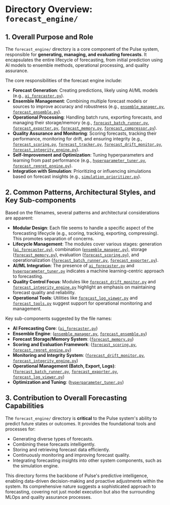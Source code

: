 # Directory Overview: `forecast_engine/`

## 1. Overall Purpose and Role

The `forecast_engine/` directory is a core component of the Pulse system, responsible for **generating, managing, and evaluating forecasts**. It encapsulates the entire lifecycle of forecasting, from initial prediction using AI models to ensemble methods, operational processing, and quality assurance.

The core responsibilities of the forecast engine include:

*   **Forecast Generation**: Creating predictions, likely using AI/ML models (e.g., [`ai_forecaster.py`](forecast_engine/ai_forecaster.py:1)).
*   **Ensemble Management**: Combining multiple forecast models or sources to improve accuracy and robustness (e.g., [`ensemble_manager.py`](forecast_engine/ensemble_manager.py:1), [`forecast_ensemble.py`](forecast_engine/forecast_ensemble.py:1)).
*   **Operational Processing**: Handling batch runs, exporting forecasts, and managing their storage/memory (e.g., [`forecast_batch_runner.py`](forecast_engine/forecast_batch_runner.py:1), [`forecast_exporter.py`](forecast_engine/forecast_exporter.py:1), [`forecast_memory.py`](forecast_engine/forecast_memory.py:1), [`forecast_compressor.py`](forecast_engine/forecast_compressor.py:1)).
*   **Quality Assurance and Monitoring**: Scoring forecasts, tracking their performance, monitoring for drift, and ensuring integrity (e.g., [`forecast_scoring.py`](forecast_engine/forecast_scoring.py:1), [`forecast_tracker.py`](forecast_engine/forecast_tracker.py:1), [`forecast_drift_monitor.py`](forecast_engine/forecast_drift_monitor.py:1), [`forecast_integrity_engine.py`](forecast_engine/forecast_integrity_engine.py:1)).
*   **Self-Improvement and Optimization**: Tuning hyperparameters and learning from past performance (e.g., [`hyperparameter_tuner.py`](forecast_engine/hyperparameter_tuner.py:1), [`forecast_regret_engine.py`](forecast_engine/forecast_regret_engine.py:1)).
*   **Integration with Simulation**: Prioritizing or influencing simulations based on forecast insights (e.g., [`simulation_prioritizer.py`](forecast_engine/simulation_prioritizer.py:1)).

## 2. Common Patterns, Architectural Styles, and Key Sub-components

Based on the filenames, several patterns and architectural considerations are apparent:

*   **Modular Design**: Each file seems to handle a specific aspect of the forecasting lifecycle (e.g., scoring, tracking, exporting, compressing). This promotes separation of concerns.
*   **Lifecycle Management**: The modules cover various stages: generation ([`ai_forecaster.py`](forecast_engine/ai_forecaster.py:1)), combination ([`ensemble_manager.py`](forecast_engine/ensemble_manager.py:1)), storage ([`forecast_memory.py`](forecast_engine/forecast_memory.py:1)), evaluation ([`forecast_scoring.py`](forecast_engine/forecast_scoring.py:1)), and operationalization ([`forecast_batch_runner.py`](forecast_engine/forecast_batch_runner.py:1), [`forecast_exporter.py`](forecast_engine/forecast_exporter.py:1)).
*   **AI/ML Integration**: The presence of [`ai_forecaster.py`](forecast_engine/ai_forecaster.py:1) and [`hyperparameter_tuner.py`](forecast_engine/hyperparameter_tuner.py:1) indicates a machine learning-centric approach to forecasting.
*   **Quality Control Focus**: Modules like [`forecast_drift_monitor.py`](forecast_engine/forecast_drift_monitor.py:1) and [`forecast_integrity_engine.py`](forecast_engine/forecast_integrity_engine.py:1) highlight an emphasis on maintaining forecast quality and reliability.
*   **Operational Tools**: Utilities like [`forecast_log_viewer.py`](forecast_engine/forecast_log_viewer.py:1) and [`forecast_tools.py`](forecast_engine/forecast_tools.py:1) suggest support for operational monitoring and management.

Key sub-components suggested by the file names:

*   **AI Forecasting Core**: ([`ai_forecaster.py`](forecast_engine/ai_forecaster.py:1))
*   **Ensemble Engine**: ([`ensemble_manager.py`](forecast_engine/ensemble_manager.py:1), [`forecast_ensemble.py`](forecast_engine/forecast_ensemble.py:1))
*   **Forecast Storage/Memory System**: ([`forecast_memory.py`](forecast_engine/forecast_memory.py:1))
*   **Scoring and Evaluation Framework**: ([`forecast_scoring.py`](forecast_engine/forecast_scoring.py:1), [`forecast_regret_engine.py`](forecast_engine/forecast_regret_engine.py:1))
*   **Monitoring and Integrity System**: ([`forecast_drift_monitor.py`](forecast_engine/forecast_drift_monitor.py:1), [`forecast_integrity_engine.py`](forecast_engine/forecast_integrity_engine.py:1))
*   **Operational Management (Batch, Export, Logs)**: ([`forecast_batch_runner.py`](forecast_engine/forecast_batch_runner.py:1), [`forecast_exporter.py`](forecast_engine/forecast_exporter.py:1), [`forecast_log_viewer.py`](forecast_engine/forecast_log_viewer.py:1))
*   **Optimization and Tuning**: ([`hyperparameter_tuner.py`](forecast_engine/hyperparameter_tuner.py:1))

## 3. Contribution to Overall Forecasting Capabilities

The `forecast_engine/` directory is **critical** to the Pulse system's ability to predict future states or outcomes. It provides the foundational tools and processes for:

*   Generating diverse types of forecasts.
*   Combining these forecasts intelligently.
*   Storing and retrieving forecast data efficiently.
*   Continuously monitoring and improving forecast quality.
*   Integrating forecasting insights into other system components, such as the simulation engine.

This directory forms the backbone of Pulse's predictive intelligence, enabling data-driven decision-making and proactive adjustments within the system. Its comprehensive nature suggests a sophisticated approach to forecasting, covering not just model execution but also the surrounding MLOps and quality assurance processes.
